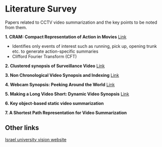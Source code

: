 # Literature Survey

Papers related to CCTV video summarization and the key points to be noted from them.

**1. CRAM: Compact Representation of Action in Movies** [Link](http://crcv.ucf.edu/papers/cvpr2010/315.pdf)

* Identifies only events of interest such as running, pick up, opening trunk etc. to generate action-specific summaries
* Clifford Fourier Transform (CFT)


**2. Clustered synopsis of Surveillance Video** [Link](http://www.vision.huji.ac.il/video-synopsis/avss09-ClusteredSynopsis.pdf)

**3. Non Chronological Video Synopsis and Indexing** [Link](http://www.vision.huji.ac.il/video-synopsis/pami08-synopsis.pdf)

**4. Webcam Synopsis: Peeking Around the World** [Link](http://www.vision.huji.ac.il/video-synopsis/iccv07-webcam.pdf)

**5. Making a Long Video Short: Dynamic Video Synopsis** [Link](http://www.vision.huji.ac.il/video-synopsis/cvpr06-synopsis.pdf)

**6. Key object-based static video summarization**

**7. A Shortest Path Representation for Video Summarization**



## Other links

[Israel university vision website](http://www.vision.huji.ac.il/video-synopsis/)
